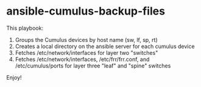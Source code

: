 # ansible-cumulus-backup-files
This playbook:

1. Groups the Cumulus devices by host name (sw, lf, sp, rt)
2. Creates a local directory on the ansible server for each cumulus device
3. Fetches /etc/network/interfaces for layer two "switches"
4. Fetches /etc/network/interfaces, /etc/frr/frr.conf, and /etc/cumulus/ports for layer three "leaf" and "spine" switches

Enjoy!
